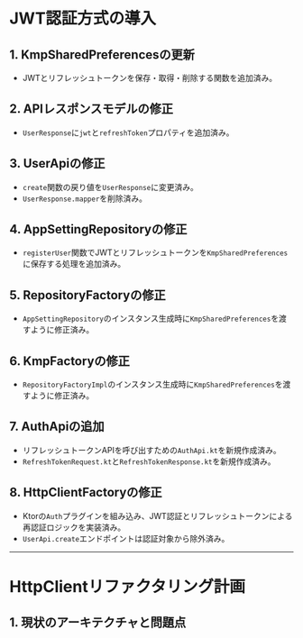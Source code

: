 # JWT認証方式の導入

## 1. KmpSharedPreferencesの更新
- JWTとリフレッシュトークンを保存・取得・削除する関数を追加済み。

## 2. APIレスポンスモデルの修正
- `UserResponse`に`jwt`と`refreshToken`プロパティを追加済み。

## 3. UserApiの修正
- `create`関数の戻り値を`UserResponse`に変更済み。
- `UserResponse.mapper`を削除済み。

## 4. AppSettingRepositoryの修正
- `registerUser`関数でJWTとリフレッシュトークンを`KmpSharedPreferences`に保存する処理を追加済み。

## 5. RepositoryFactoryの修正
- `AppSettingRepository`のインスタンス生成時に`KmpSharedPreferences`を渡すように修正済み。

## 6. KmpFactoryの修正
- `RepositoryFactoryImpl`のインスタンス生成時に`KmpSharedPreferences`を渡すように修正済み。

## 7. AuthApiの追加
- リフレッシュトークンAPIを呼び出すための`AuthApi.kt`を新規作成済み。
- `RefreshTokenRequest.kt`と`RefreshTokenResponse.kt`を新規作成済み。

## 8. HttpClientFactoryの修正
- Ktorの`Auth`プラグインを組み込み、JWT認証とリフレッシュトークンによる再認証ロジックを実装済み。
- `UserApi.create`エンドポイントは認証対象から除外済み。

---
# HttpClientリファクタリング計画

## 1. 現状のアーキテクチャと問題点